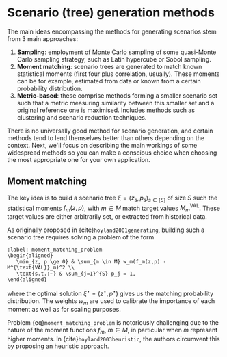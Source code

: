 # Scenario (tree) generation methods

The main ideas encompassing the methods for generating scenarios stem from 3 main approaches:

1. **Sampling**: employment of Monte Carlo sampling of some quasi-Monte Carlo sampling strategy, such as Latin hypercube or Sobol sampling.
2. **Moment matching**: scenario trees are generated to match known statistical moments (first four plus correlation, usually). These moments can be for example, estimated from data or known from a certain probability distribution.
3. **Metric-based**: these comprise methods forming a smaller scenario set such that a metric measuring similarity between this smaller set and a original reference one is maximised. Includes methods such as clustering and scenario reduction techniques.

There is no universally good method for scenario generation, and certain methods tend to lend themselves better than others depending on the context. Next, we'll focus on describing the main workings of some widespread methods so you can make a conscious choice when choosing the most appropriate one for your own application.

## Moment matching

The key idea is to build a scenario tree $\xi = (z_s, p_s)_{s \in [S]}$ of size $S$ such the statistical moments $f_m(z,p)$, with $m \in M$ match target values $M_m^{\text{VAL}}$. These target values are either arbitrarily set, or extracted from historical data.

As originally proposed in {cite}`hoyland2001generating`, building such a scenario tree requires solving a problem of the form

```{math}
:label: moment_matching_problem
\begin{aligned}
   \min_{z, p \ge 0} & \sum_{m \in M} w_m(f_m(z,p) - M^{\text{VAL}}_m)^2 \\
   \text{s.t.:~} & \sum_{j=1}^{S} p_j = 1,	
\end{aligned}
```

where the optimal solution $\xi^\star = (z^\star,p^\star)$ gives us the matching probability distribution. The weights $w_m$ are used to calibrate the importance of each moment as well as for scaling purposes. 

Problem {eq}`moment_matching_problem` is notoriously challenging due to the nature of the moment functions $f_m$, $m \in M$, in particular when $m$ represent higher moments. In {cite}`hoyland2003heuristic`, the authors circumvent this by proposing an heuristic approach. 

## 